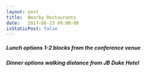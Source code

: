 ```yaml
---
layout: post
title:  Nearby Restaurants
date:   2017-06-23 09:00:00
isStaticPost: false
---
```


##### Lunch options 1-2 blocks from the conference venue


##### Dinner options walking distance from JB Duke Hotel


